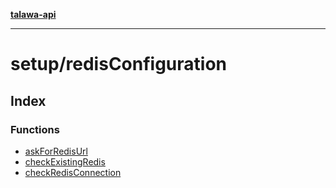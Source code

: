 [**talawa-api**](../../README.md)

***

# setup/redisConfiguration

## Index

### Functions

- [askForRedisUrl](functions/askForRedisUrl.md)
- [checkExistingRedis](functions/checkExistingRedis.md)
- [checkRedisConnection](functions/checkRedisConnection.md)
